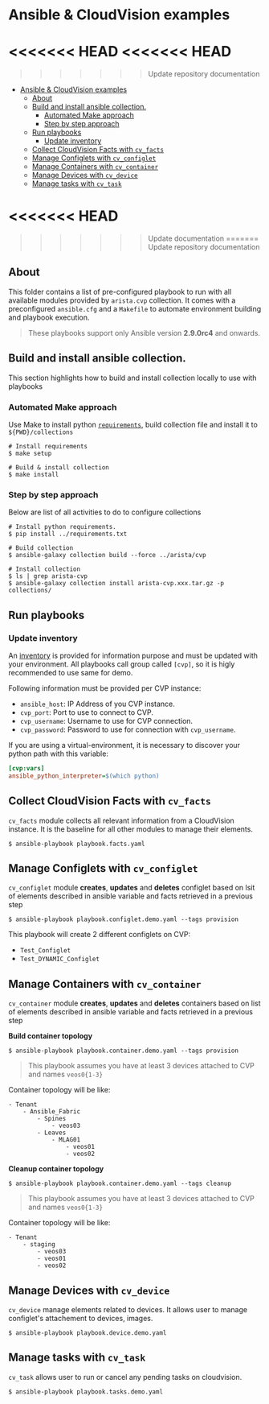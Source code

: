 # Ansible & CloudVision examples

<<<<<<< HEAD
<<<<<<< HEAD
=======
>>>>>>> Update repository documentation

<!-- @import "[TOC]" {cmd="toc" depthFrom=1 depthTo=6 orderedList=false} -->

<!-- code_chunk_output -->

- [Ansible & CloudVision examples](#ansible-cloudvision-examples)
  - [About](#about)
  - [Build and install ansible collection.](#build-and-install-ansible-collection)
    - [Automated Make approach](#automated-make-approach)
    - [Step by step approach](#step-by-step-approach)
  - [Run playbooks](#run-playbooks)
    - [Update inventory](#update-inventory)
  - [Collect CloudVision Facts with `cv_facts`](#collect-cloudvision-facts-with-cv_facts)
  - [Manage Configlets with `cv_configlet`](#manage-configlets-with-cv_configlet)
  - [Manage Containers with `cv_container`](#manage-containers-with-cv_container)
  - [Manage Devices with `cv_device`](#manage-devices-with-cv_device)
  - [Manage tasks with `cv_task`](#manage-tasks-with-cv_task)

<!-- /code_chunk_output -->


<<<<<<< HEAD
=======
>>>>>>> Update documentation
=======
>>>>>>> Update repository documentation
## About

This folder contains a list of pre-configured playbook to run with all available modules provided by `arista.cvp` collection. It comes with a preconfigured `ansible.cfg` and a `Makefile` to automate environment building and playbook execution.

> These playbooks support only Ansible version __2.9.0rc4__ and onwards.

## Build and install ansible collection.

This section highlights how to build and install collection locally to use with playbooks

### Automated Make approach

Use Make to install python [`requirements`](../requirements.txt), build collection file and install it to `${PWD}/collections`

```shell
# Install requirements
$ make setup

# Build & install collection
$ make install
```

### Step by step approach

Below are list of all activities to do to configure collections

```shell
# Install python requirements.
$ pip install ../requirements.txt

# Build collection
$ ansible-galaxy collection build --force ../arista/cvp

# Install collection
$ ls | grep arista-cvp
$ ansible-galaxy collection install arista-cvp.xxx.tar.gz -p collections/
```

## Run playbooks

### Update inventory

An [inventory](inventory.ini) is provided for information purpose and must be updated with your environment. All playbooks call group called `[cvp]`, so it is higly recommended to use same for demo.

Following information must be provided per CVP instance:

- `ansible_host`: IP Address of you CVP instance.
- `cvp_port`: Port to use to connect to CVP.
- `cvp_username`: Username to use for CVP connection.
- `cvp_password`: Password to use for connection with `cvp_username`.

If you are using a virtual-environment, it is necessary to discover your python path with this variable:

```ini
[cvp:vars]
ansible_python_interpreter=$(which python)
```

## Collect CloudVision Facts with `cv_facts`

`cv_facts` module collects all relevant information from a CloudVision instance. It is the baseline for all other modules to manage their elements.

```shell
$ ansible-playbook playbook.facts.yaml
```

## Manage Configlets with `cv_configlet`

`cv_configlet` module __creates__, __updates__ and __deletes__ configlet based on lsit of elements described in ansible variable and facts retrieved in a previous step

```shell
$ ansible-playbook playbook.configlet.demo.yaml --tags provision
```

This playbook will create 2 different configlets on CVP:

- `Test_Configlet`
- `Test_DYNAMIC_Configlet`


## Manage Containers with `cv_container`

`cv_container` module __creates__, __updates__ and __deletes__ containers based on list of elements described in ansible variable and facts retrieved in a previous step

__Build container topology__
```shell
$ ansible-playbook playbook.container.demo.yaml --tags provision
```

> This playbook assumes you have at least 3 devices attached to CVP and names `veos0{1-3}`

Container topology will be like:
```
- Tenant
    - Ansible_Fabric
        - Spines
            - veos03
        - Leaves
            - MLAG01
                - veos01
                - veos02
```

__Cleanup container topology__
```shell
$ ansible-playbook playbook.container.demo.yaml --tags cleanup
```

> This playbook assumes you have at least 3 devices attached to CVP and names `veos0{1-3}`

Container topology will be like:
```
- Tenant
    - staging
        - veos03
        - veos01
        - veos02
```

## Manage Devices with `cv_device`

`cv_device` manage elements related to devices. It allows user to manage configlet's attachement to devices, images.

```shell
$ ansible-playbook playbook.device.demo.yaml
```

## Manage tasks with `cv_task`

`cv_task` allows user to run or cancel any pending tasks on cloudvision.

```shell
$ ansible-playbook playbook.tasks.demo.yaml
```
